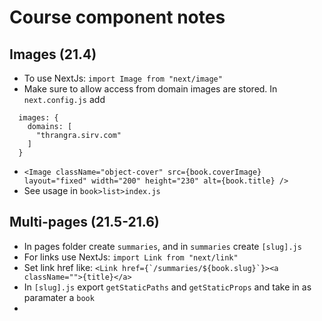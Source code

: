 # Course component notes

## Images (21.4)
- To use NextJs: `import Image from "next/image"`
- Make sure to allow access from domain images are stored. In `next.config.js` add 
```text
  images: {
    domains: [
      "thrangra.sirv.com"
    ]
  }
```
- `<Image className="object-cover" src={book.coverImage} layout="fixed" width="200" height="230" alt={book.title} />`
- See usage in `book>list>index.js`

## Multi-pages (21.5-21.6)
- In pages folder create `summaries`, and in `summaries` create `[slug].js`
- For links use NextJs: `import Link from "next/link"`
- Set link href like: ```<Link href={`/summaries/${book.slug}`}><a className="">{title}</a>```
- In `[slug].js` export `getStaticPaths` and `getStaticProps` and take in as paramater a `book`
- 